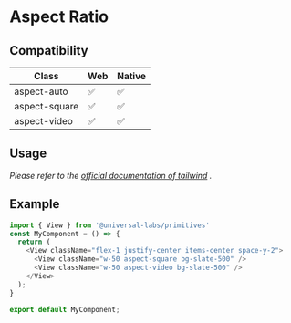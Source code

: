 # Aspect Ratio

## Compatibility

| Class         | Web | Native |
| ------------- | --- | ------ |
| aspect-auto   | ✅  | ✅     | 
| aspect-square | ✅  | ✅     |
| aspect-video  | ✅  | ✅     |

## Usage

_Please refer to the [official documentation of tailwind](https://tailwindcss.com/docs/aspect-ratio) ._

## Example

```typescript
import { View } from '@universal-labs/primitives'
const MyComponent = () => {
  return (
    <View className="flex-1 justify-center items-center space-y-2">
      <View className="w-50 aspect-square bg-slate-500" />
      <View className="w-50 aspect-video bg-slate-500" />
    </View>
  );
}

export default MyComponent;

```

